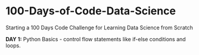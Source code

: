 # 100-Days-of-Code-Data-Science
Starting a 100 Days Code Challenge for Learning Data Science from Scratch

**DAY 1:** Python Basics - control flow statements like if-else conditions and loops.
